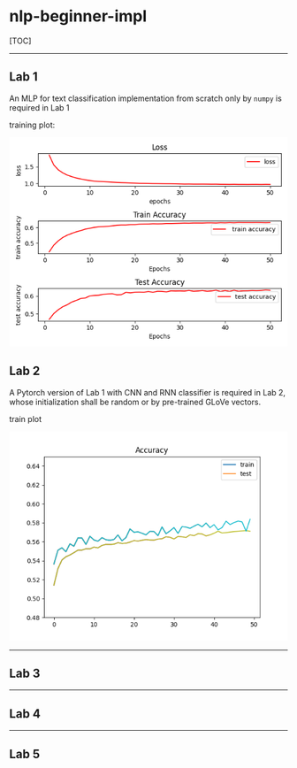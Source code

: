 # nlp-beginner-impl

[TOC]

---

## Lab 1

An MLP for text classification implementation from scratch only by `numpy` is required in Lab 1

training plot:

![](./lab1/train50.png)



## Lab 2

A Pytorch version of Lab 1 with CNN and RNN classifier is required in Lab 2, whose initialization shall be random or by pre-trained GLoVe vectors. 

train plot

![](./lab2/plots/cnn_50.png)

---

## Lab 3

---

## Lab 4

---

## Lab 5

